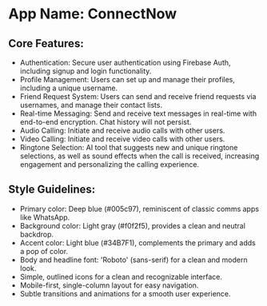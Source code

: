 # **App Name**: ConnectNow

## Core Features:

- Authentication: Secure user authentication using Firebase Auth, including signup and login functionality.
- Profile Management: Users can set up and manage their profiles, including a unique username.
- Friend Request System: Users can send and receive friend requests via usernames, and manage their contact lists.
- Real-time Messaging: Send and receive text messages in real-time with end-to-end encryption. Chat history will not persist.
- Audio Calling: Initiate and receive audio calls with other users.
- Video Calling: Initiate and receive video calls with other users.
- Ringtone Selection: AI tool that suggests new and unique ringtone selections, as well as sound effects when the call is received, increasing engagement and personalizing the calling experience.

## Style Guidelines:

- Primary color: Deep blue (#005c97), reminiscent of classic comms apps like WhatsApp.
- Background color: Light gray (#f0f2f5), provides a clean and neutral backdrop.
- Accent color: Light blue (#34B7F1), complements the primary and adds a pop of color.
- Body and headline font: 'Roboto' (sans-serif) for a clean and modern look.
- Simple, outlined icons for a clean and recognizable interface.
- Mobile-first, single-column layout for easy navigation.
- Subtle transitions and animations for a smooth user experience.